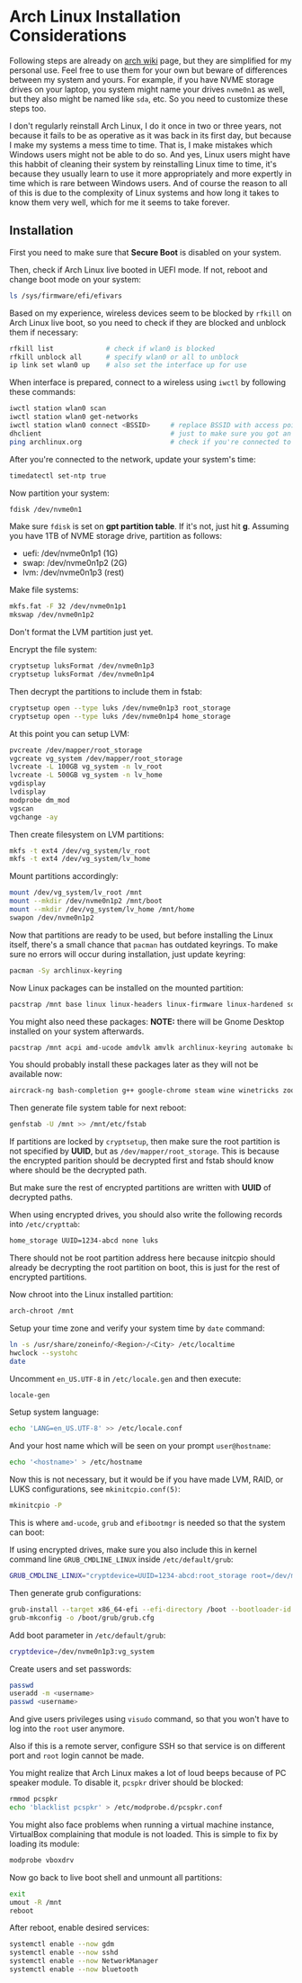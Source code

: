 # Arch Linux Installation Considerations

Following steps are already on [arch
wiki](https://wiki.archlinux.org/title/Installation_guide) page, but they are
simplified for my personal use. Feel free to use them for your own but beware
of differences between my system and yours. For example, if you have NVME
storage drives on your laptop, you system might name your drives `nvme0n1` as
well, but they also might be named like `sda`, etc. So you need to customize
these steps too.

I don't regularly reinstall Arch Linux, I do it once in two or three years, not
because it fails to be as operative as it was back in its first day, but
because I make my systems a mess time to time. That is, I make mistakes which
Windows users might not be able to do so. And yes, Linux users might have this
habbit of cleaning their system by reinstalling Linux time to time, it's
because they usually learn to use it more appropriately and more expertly in
time which is rare between Windows users. And of course the reason to all of
this is due to the complexity of Linux systems and how long it takes to know
them very well, which for me it seems to take forever.

## Installation

First you need to make sure that **Secure Boot** is disabled on your system.

Then, check if Arch Linux live booted in UEFI mode. If not, reboot and change
boot mode on your system:

```sh
ls /sys/firmware/efi/efivars
```

Based on my experience, wireless devices seem to be blocked by `rfkill` on Arch
Linux live boot, so you need to check if they are blocked and unblock them if
necessary:

```sh
rfkill list             # check if wlan0 is blocked
rfkill unblock all      # specify wlan0 or all to unblock
ip link set wlan0 up    # also set the interface up for use
```

When interface is prepared, connect to a wireless using `iwctl` by following
these commands:

```sh
iwctl station wlan0 scan
iwctl station wlan0 get-networks
iwctl station wlan0 connect <BSSID>     # replace BSSID with access point name
dhclient                                # just to make sure you got an ip
ping archlinux.org                      # check if you're connected to network
```

After you're connected to the network, update your system's time:

```sh
timedatectl set-ntp true
```

Now partition your system:

```sh
fdisk /dev/nvme0n1
```

Make sure `fdisk` is set on **gpt partition table**. If it's not, just hit
**g**. Assuming you have 1TB of NVME storage drive, partition as follows:

* uefi: /dev/nvme0n1p1 (1G)
* swap: /dev/nvme0n1p2 (2G)
* lvm:  /dev/nvme0n1p3 (rest)

Make file systems:

```sh
mkfs.fat -F 32 /dev/nvme0n1p1
mkswap /dev/nvme0n1p2
```

Don't format the LVM partition just yet.

Encrypt the file system:

```sh
cryptsetup luksFormat /dev/nvme0n1p3
cryptsetup luksFormat /dev/nvme0n1p4
```

Then decrypt the partitions to include them in fstab:

```sh
cryptsetup open --type luks /dev/nvme0n1p3 root_storage
cryptsetup open --type luks /dev/nvme0n1p4 home_storage
```

At this point you can setup LVM:

```sh
pvcreate /dev/mapper/root_storage
vgcreate vg_system /dev/mapper/root_storage
lvcreate -L 100GB vg_system -n lv_root
lvcreate -L 500GB vg_system -n lv_home
vgdisplay
lvdisplay
modprobe dm_mod
vgscan
vgchange -ay
```

Then create filesystem on LVM partitions:

```sh
mkfs -t ext4 /dev/vg_system/lv_root
mkfs -t ext4 /dev/vg_system/lv_home
```

Mount partitions accordingly:

```sh
mount /dev/vg_system/lv_root /mnt
mount --mkdir /dev/nvme0n1p2 /mnt/boot
mount --mkdir /dev/vg_system/lv_home /mnt/home
swapon /dev/nvme0n1p2
```

Now that partitions are ready to be used, but before installing the Linux
itself, there's a small chance that `pacman` has outdated keyrings. To make
sure no errors will occur during installation, just update keyring:

```sh
pacman -Sy archlinux-keyring
```

Now Linux packages can be installed on the mounted partition:

```sh
pacstrap /mnt base linux linux-headers linux-firmware linux-hardened sof-firmware amd-ucode amd-headers grub efibootmgr
```

You might also need these packages:
**NOTE:** there will be Gnome Desktop installed on your system afterwards.

```sh
pacstrap /mnt acpi amd-ucode amdvlk amvlk archlinux-keyring automake base base-devel bash bc bind binutils bison boost boost-libs bpf bpftrace bridge-utils bzip2 ca-certificates cargo ccache clang cmake cmatrix coreutils ctags cups curl docker doxygen eog evince fakeroot ffmpeg firewalld flatpak fprintd gcc gdb git github-cli gnome gnupg gperf gperftools grep grub gstreamer gtest gzip htop inettools jq jsoncpp kicad kicad-library less lesspipe linux linux-api-headers linux-firmware linux-hardened-headers linux-headers llvm llvm-libs lsof lynx lz4 make man man-db man-pages mdadm mesa mesa-utils meson mirro-rs mkinicpio mtr mutt nasm ncurses neovim neovim-lspconfig net-tools networkmanager nftables nmap ntfs-3g nvim openssh openssl openvpn pacman pacman-mirrorlist pacutils pam pambase patch patchutils perf picocom pinentry pkgconf plantuml protobuf protobuf-c python qemu-base qemu-docs qemu-system-aarch64 qemu-system-arm qemu-system-arm-firmware qemu-system-riscv qemu-system-riscv-firmware qemu-system-x86 qemu-system-x86-firmware qemu-tools qt5-base qt6-base rapidjson rpcsvc-proto rsync samba sed shadow shellcheck shellharden smbclient strace sudo systemd systemd-libs systemd-sysvcompat tar telegram-desktop texlive-basic texlive-bibtexextra texlive-fontsextra texlive-fontsrecommended texlive-formatsextra texlive-latex texlive-latexextra texlive-latexrecommended texlive-pictures texlive-plaingeneric tmux traceroute ttf-sourcecodepro-nerd tzdata uboot-tools unrar unzip urlscan usbutils util-linux util-linux-libs valgrind vim virtualbox virtualbox-guest-iso virtualbox-guest-utils virtualbox-host-modules-arch vlc vulkan-headers vulkan-icd-loader vulkan-mesa-layers vulkan-radeon wget which wireless_tools wpa_supplicant xsel xz zip
```

You should probably install these packages later as they will not be available now:

```sh
aircrack-ng bash-completion g++ google-chrome steam wine winetricks zoom
```

Then generate file system table for next reboot:

```sh
genfstab -U /mnt >> /mnt/etc/fstab
```

If partitions are locked by `cryptsetup`, then make sure the root partition is
not specified by **UUID**, but as `/dev/mapper/root_storage`. This is because
the encrypted parition should be decrypted first and fstab should know where
should be the decrypted path.

But make sure the rest of encrypted partitions are written with **UUID** of
decrypted paths.

When using encrypted drives, you should also write the following records into
`/etc/crypttab`:

```sh
home_storage UUID=1234-abcd none luks
```

There should not be root partition address here because initcpio should already
be decrypting the root partition on boot, this is just for the rest of
encrypted partitions.

Now chroot into the Linux installed partition:

```sh
arch-chroot /mnt
```

Setup your time zone and verify your system time by `date` command:

```sh
ln -s /usr/share/zoneinfo/<Region>/<City> /etc/localtime
hwclock --systohc
date
```

Uncomment `en_US.UTF-8` in `/etc/locale.gen` and then execute:

```sh
locale-gen
```

Setup system language:

```sh
echo 'LANG=en_US.UTF-8' >> /etc/locale.conf
```

And your host name which will be seen on your prompt `user@hostname`:

```sh
echo '<hostname>' > /etc/hostname
```

Now this is not necessary, but it would be if you have made LVM, RAID, or LUKS
configurations, see `mkinitcpio.conf(5)`:

```sh
mkinitcpio -P
```

This is where `amd-ucode`, `grub` and `efibootmgr` is needed so that the system
can boot:

If using encrypted drives, make sure you also include this in kernel command line `GRUB_CMDLINE_LINUX` inside `/etc/default/grub`:

```sh
GRUB_CMDLINE_LINUX="cryptdevice=UUID=1234-abcd:root_storage root=/dev/mapper/root_storage"
```

Then generate grub configurations:

```sh
grub-install --target x86_64-efi --efi-directory /boot --bootloader-id GRUB
grub-mkconfig -o /boot/grub/grub.cfg
```

Add boot parameter in `/etc/default/grub`:

```sh
cryptdevice=/dev/nvme0n1p3:vg_system
```

Create users and set passwords:

```sh
passwd
useradd -m <username>
passwd <username>
```

And give users privileges using `visudo` command, so that you won't have to log
into the `root` user anymore.

Also if this is a remote server, configure SSH so that service is on different
port and `root` login cannot be made.

You might realize that Arch Linux makes a lot of loud beeps because of PC
speaker module. To disable it, `pcspkr` driver should be blocked:

```sh
rmmod pcspkr
echo 'blacklist pcspkr' > /etc/modprobe.d/pcspkr.conf
```

You might also face problems when running a virtual machine instance,
VirtualBox complaining that module is not loaded. This is simple to fix by
loading its module:

```sh
modprobe vboxdrv
```

Now go back to live boot shell and unmount all partitions:

```sh
exit
umout -R /mnt
reboot
```

After reboot, enable desired services:

```sh
systemctl enable --now gdm
systemctl enable --now sshd
systemctl enable --now NetworkManager
systemctl enable --now bluetooth
```

